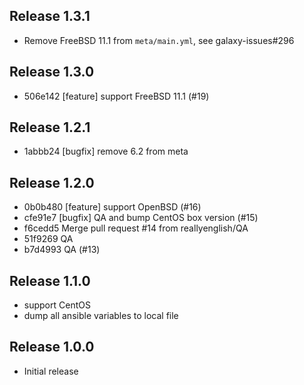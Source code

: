 ## Release 1.3.1

* Remove FreeBSD 11.1 from `meta/main.yml`, see galaxy-issues#296

## Release 1.3.0

* 506e142 [feature] support FreeBSD 11.1 (#19)

## Release 1.2.1

* 1abbb24 [bugfix] remove 6.2 from meta

## Release 1.2.0

* 0b0b480 [feature] support OpenBSD (#16)
* cfe91e7 [bugfix] QA and bump CentOS box version (#15)
* f6cedd5 Merge pull request #14 from reallyenglish/QA
* 51f9269 QA
* b7d4993 QA (#13)

## Release 1.1.0

* support CentOS
* dump all ansible variables to local file

## Release 1.0.0

* Initial release
